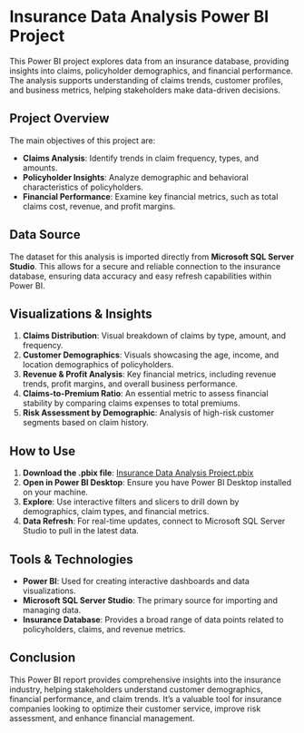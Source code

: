 # Insurance Data Analysis Power BI Project

This Power BI project explores data from an insurance database, providing insights into claims, policyholder demographics, and financial performance. The analysis supports understanding of claims trends, customer profiles, and business metrics, helping stakeholders make data-driven decisions.

## Project Overview

The main objectives of this project are:
- **Claims Analysis**: Identify trends in claim frequency, types, and amounts.
- **Policyholder Insights**: Analyze demographic and behavioral characteristics of policyholders.
- **Financial Performance**: Examine key financial metrics, such as total claims cost, revenue, and profit margins.

## Data Source

The dataset for this analysis is imported directly from **Microsoft SQL Server Studio**. This allows for a secure and reliable connection to the insurance database, ensuring data accuracy and easy refresh capabilities within Power BI.

## Visualizations & Insights

1. **Claims Distribution**: Visual breakdown of claims by type, amount, and frequency.
2. **Customer Demographics**: Visuals showcasing the age, income, and location demographics of policyholders.
3. **Revenue & Profit Analysis**: Key financial metrics, including revenue trends, profit margins, and overall business performance.
4. **Claims-to-Premium Ratio**: An essential metric to assess financial stability by comparing claims expenses to total premiums.
5. **Risk Assessment by Demographic**: Analysis of high-risk customer segments based on claim history.

## How to Use

1. **Download the .pbix file**: [Insurance Data Analysis Project.pbix](Insurance%20Data%20Analysis%20Project.pbix)
2. **Open in Power BI Desktop**: Ensure you have Power BI Desktop installed on your machine.
3. **Explore**: Use interactive filters and slicers to drill down by demographics, claim types, and financial metrics.
4. **Data Refresh**: For real-time updates, connect to Microsoft SQL Server Studio to pull in the latest data.

## Tools & Technologies

- **Power BI**: Used for creating interactive dashboards and data visualizations.
- **Microsoft SQL Server Studio**: The primary source for importing and managing data.
- **Insurance Database**: Provides a broad range of data points related to policyholders, claims, and revenue metrics.

## Conclusion

This Power BI report provides comprehensive insights into the insurance industry, helping stakeholders understand customer demographics, financial performance, and claim trends. It’s a valuable tool for insurance companies looking to optimize their customer service, improve risk assessment, and enhance financial management.
